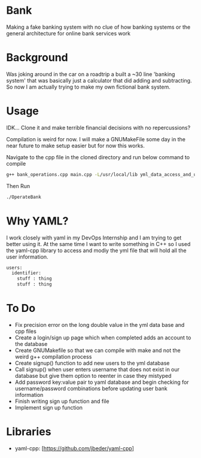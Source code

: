 # Bank
Making a fake banking system with no clue of how banking systems or the general
architecture for online bank services work

# Background
Was joking around in the car on a roadtrip a built a ~30 line 'banking system' that was
basically just a calculator that did adding and subtracting. So now I am actually
trying to make my own fictional bank system. 

# Usage
IDK... Clone it and make terrible financial decisions with no repercussions?

Compilation is weird for now. I will make a GNUMakeFile some day in the near future to
make setup easier but for now this works.

Navigate to the cpp file in the cloned directory and run below command to compile
```bash
g++ bank_operations.cpp main.cpp -L/usr/local/lib yml_data_access_and_updating.cpp -lyaml-cpp -o OperateBank
```

Then Run
```bash
./OperateBank
```

# Why YAML?
I work closely with yaml in my DevOps Internship and I am trying to get better 
using it. At the same time I want to write something in C++ so I used the yaml-cpp
library to access and modiy the yml file that will hold all the user information.

```bash
users:
  identifier:
    stuff : thing
    stuff : thing
```
# To Do
* Fix precision error on the long double value in the yml data base and cpp files
* Create a login/sign up page which when completed adds an account to the database
* Create GNUMakefile so that we can compile with make and not the weird g++ compilation process
* Create signup() function to add new users to the yml database
* Call signup() when user enters username that does not exist in our database but give
them option to reenter in case they mistyped
* Add password key:value pair to yaml database and begin checking for username/password
combinations before updating user bank information
* Finish writing sign up function and file
* Implement sign up function

# Libraries
* yaml-cpp: [https://github.com/jbeder/yaml-cpp]

